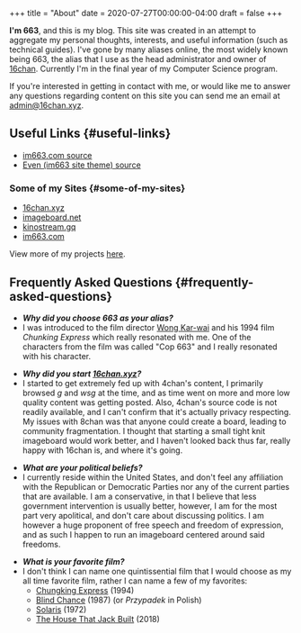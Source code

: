 +++
title = "About"
date = 2020-07-27T00:00:00-04:00
draft = false
+++

**I'm 663**, and this is my blog. This site was created in an attempt to
aggregate my personal thoughts, interests, and useful information
(such as technical guides).
I've gone by many aliases online, the most widely known being 663,
the alias that I use as the head administrator and owner of [16chan](https://16chan.xyz/).
Currently I'm in the final year of my Computer Science program.

If you're interested in getting in contact with me, or would like me
to answer any questions regarding content on this site you can send me
an email at [admin@16chan.xyz](mailto:admin@16chan.xyz).


## Useful Links {#useful-links}

-   [im663.com source](https://github.com/maksrago/im663.com)
-   [Even (im663 site theme) source](https://github.com/olOwOlo/hugo-theme-even)


### Some of my Sites {#some-of-my-sites}

-   [16chan.xyz](https://16chan.xyz/)
-   [imageboard.net](https://imageboard.net/)
-   [kinostream.gq](https://kinostream.gq/)
-   [im663.com](https://im663.com/)

View more of my projects [here](https://github.com/maksrago).


## Frequently Asked Questions {#frequently-asked-questions}

-   **_Why did you choose 663 as your alias?_**
-   I was introduced to the film director [Wong Kar-wai](https://en.wikipedia.org/wiki/Wong%5FKar-wai) and his 1994
    film _Chunking Express_ which really resonated
    with me. One of the characters from the film was called "Cop 663"
    and I really resonated with his character.

<!--listend-->

-   **_Why did you start [16chan.xyz](https://www.16chan.xyz)?_**
-   I started to get extremely fed up with 4chan's content, I
    primarily browsed _g_ and _wsg_ at the time, and as time went on
    more and more low quality content was getting posted. Also,
    4chan's source code is not readily available, and I can't confirm
    that it's actually privacy respecting. My issues with 8chan was
    that anyone could create a board, leading to community
    fragmentation. I thought that starting a small tight knit
    imageboard would work better, and I haven't looked back thus far,
    really happy with 16chan is, and where it's going.

<!--listend-->

-   **_What are your political beliefs?_**
-   I currently reside within the United States, and don't feel any
    affiliation with the Republican or Democratic Parties nor any of
    the current parties that are available. I am a conservative, in
    that I believe that less government intervention is usually
    better, however, I am for the most part very apolitical, and
    don't care about discussing politics. I am however a huge
    proponent of free speech and freedom of expression, and as such I
    happen to run an imageboard centered around said freedoms.

<!--listend-->

-   **_What is your favorite film?_**
-   I don't think I can name one quintissential film that I would
    choose as my all time favorite film, rather I can name a few of
    my favorites:
    -   [Chungking Express](https://en.wikipedia.org/wiki/Chungking%5FExpress) (1994)
    -   [Blind Chance](https://en.wikipedia.org/wiki/Blind%5FChance) (1987) (or _Przypadek_ in Polish)
    -   [Solaris](https://en.wikipedia.org/wiki/Solaris%5F(1972%5Ffilm)) (1972)
    -   [The House That Jack Built](https://en.wikipedia.org/wiki/The%5FHouse%5FThat%5FJack%5FBuilt%5F(2018%5Ffilm)) (2018)